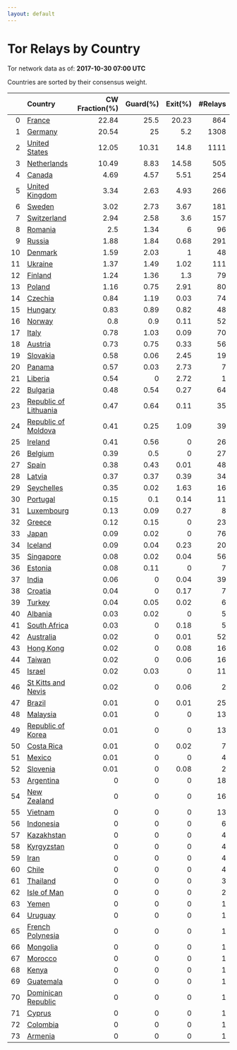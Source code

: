 ```yaml
---
layout: default
---
```



# Tor Relays by Country

Tor network data as of: **2017-10-30 07:00 UTC**

Countries are sorted by their consensus weight.

|    | Country                                                                  |   CW Fraction(%) |   Guard(%) |   Exit(%) |   #Relays |
|---:|:-------------------------------------------------------------------------|-----------------:|-----------:|----------:|----------:|
|  0 | [France](https://atlas.torproject.org/#search/country:fr)                |            22.84 |      25.5  |     20.23 |       864 |
|  1 | [Germany](https://atlas.torproject.org/#search/country:de)               |            20.54 |      25    |      5.2  |      1308 |
|  2 | [United States](https://atlas.torproject.org/#search/country:us)         |            12.05 |      10.31 |     14.8  |      1111 |
|  3 | [Netherlands](https://atlas.torproject.org/#search/country:nl)           |            10.49 |       8.83 |     14.58 |       505 |
|  4 | [Canada](https://atlas.torproject.org/#search/country:ca)                |             4.69 |       4.57 |      5.51 |       254 |
|  5 | [United Kingdom](https://atlas.torproject.org/#search/country:gb)        |             3.34 |       2.63 |      4.93 |       266 |
|  6 | [Sweden](https://atlas.torproject.org/#search/country:se)                |             3.02 |       2.73 |      3.67 |       181 |
|  7 | [Switzerland](https://atlas.torproject.org/#search/country:ch)           |             2.94 |       2.58 |      3.6  |       157 |
|  8 | [Romania](https://atlas.torproject.org/#search/country:ro)               |             2.5  |       1.34 |      6    |        96 |
|  9 | [Russia](https://atlas.torproject.org/#search/country:ru)                |             1.88 |       1.84 |      0.68 |       291 |
| 10 | [Denmark](https://atlas.torproject.org/#search/country:dk)               |             1.59 |       2.03 |      1    |        48 |
| 11 | [Ukraine](https://atlas.torproject.org/#search/country:ua)               |             1.37 |       1.49 |      1.02 |       111 |
| 12 | [Finland](https://atlas.torproject.org/#search/country:fi)               |             1.24 |       1.36 |      1.3  |        79 |
| 13 | [Poland](https://atlas.torproject.org/#search/country:pl)                |             1.16 |       0.75 |      2.91 |        80 |
| 14 | [Czechia](https://atlas.torproject.org/#search/country:cz)               |             0.84 |       1.19 |      0.03 |        74 |
| 15 | [Hungary](https://atlas.torproject.org/#search/country:hu)               |             0.83 |       0.89 |      0.82 |        48 |
| 16 | [Norway](https://atlas.torproject.org/#search/country:no)                |             0.8  |       0.9  |      0.11 |        52 |
| 17 | [Italy](https://atlas.torproject.org/#search/country:it)                 |             0.78 |       1.03 |      0.09 |        70 |
| 18 | [Austria](https://atlas.torproject.org/#search/country:at)               |             0.73 |       0.75 |      0.33 |        56 |
| 19 | [Slovakia](https://atlas.torproject.org/#search/country:sk)              |             0.58 |       0.06 |      2.45 |        19 |
| 20 | [Panama](https://atlas.torproject.org/#search/country:pa)                |             0.57 |       0.03 |      2.73 |         7 |
| 21 | [Liberia](https://atlas.torproject.org/#search/country:lr)               |             0.54 |       0    |      2.72 |         1 |
| 22 | [Bulgaria](https://atlas.torproject.org/#search/country:bg)              |             0.48 |       0.54 |      0.27 |        64 |
| 23 | [Republic of Lithuania](https://atlas.torproject.org/#search/country:lt) |             0.47 |       0.64 |      0.11 |        35 |
| 24 | [Republic of Moldova](https://atlas.torproject.org/#search/country:md)   |             0.41 |       0.25 |      1.09 |        39 |
| 25 | [Ireland](https://atlas.torproject.org/#search/country:ie)               |             0.41 |       0.56 |      0    |        26 |
| 26 | [Belgium](https://atlas.torproject.org/#search/country:be)               |             0.39 |       0.5  |      0    |        27 |
| 27 | [Spain](https://atlas.torproject.org/#search/country:es)                 |             0.38 |       0.43 |      0.01 |        48 |
| 28 | [Latvia](https://atlas.torproject.org/#search/country:lv)                |             0.37 |       0.37 |      0.39 |        34 |
| 29 | [Seychelles](https://atlas.torproject.org/#search/country:sc)            |             0.35 |       0.02 |      1.63 |        16 |
| 30 | [Portugal](https://atlas.torproject.org/#search/country:pt)              |             0.15 |       0.1  |      0.14 |        11 |
| 31 | [Luxembourg](https://atlas.torproject.org/#search/country:lu)            |             0.13 |       0.09 |      0.27 |         8 |
| 32 | [Greece](https://atlas.torproject.org/#search/country:gr)                |             0.12 |       0.15 |      0    |        23 |
| 33 | [Japan](https://atlas.torproject.org/#search/country:jp)                 |             0.09 |       0.02 |      0    |        76 |
| 34 | [Iceland](https://atlas.torproject.org/#search/country:is)               |             0.09 |       0.04 |      0.23 |        20 |
| 35 | [Singapore](https://atlas.torproject.org/#search/country:sg)             |             0.08 |       0.02 |      0.04 |        56 |
| 36 | [Estonia](https://atlas.torproject.org/#search/country:ee)               |             0.08 |       0.11 |      0    |         7 |
| 37 | [India](https://atlas.torproject.org/#search/country:in)                 |             0.06 |       0    |      0.04 |        39 |
| 38 | [Croatia](https://atlas.torproject.org/#search/country:hr)               |             0.04 |       0    |      0.17 |         7 |
| 39 | [Turkey](https://atlas.torproject.org/#search/country:tr)                |             0.04 |       0.05 |      0.02 |         6 |
| 40 | [Albania](https://atlas.torproject.org/#search/country:al)               |             0.03 |       0.02 |      0    |         5 |
| 41 | [South Africa](https://atlas.torproject.org/#search/country:za)          |             0.03 |       0    |      0.18 |         5 |
| 42 | [Australia](https://atlas.torproject.org/#search/country:au)             |             0.02 |       0    |      0.01 |        52 |
| 43 | [Hong Kong](https://atlas.torproject.org/#search/country:hk)             |             0.02 |       0    |      0.08 |        16 |
| 44 | [Taiwan](https://atlas.torproject.org/#search/country:tw)                |             0.02 |       0    |      0.06 |        16 |
| 45 | [Israel](https://atlas.torproject.org/#search/country:il)                |             0.02 |       0.03 |      0    |        11 |
| 46 | [St Kitts and Nevis](https://atlas.torproject.org/#search/country:kn)    |             0.02 |       0    |      0.06 |         2 |
| 47 | [Brazil](https://atlas.torproject.org/#search/country:br)                |             0.01 |       0    |      0.01 |        25 |
| 48 | [Malaysia](https://atlas.torproject.org/#search/country:my)              |             0.01 |       0    |      0    |        13 |
| 49 | [Republic of Korea](https://atlas.torproject.org/#search/country:kr)     |             0.01 |       0    |      0    |        13 |
| 50 | [Costa Rica](https://atlas.torproject.org/#search/country:cr)            |             0.01 |       0    |      0.02 |         7 |
| 51 | [Mexico](https://atlas.torproject.org/#search/country:mx)                |             0.01 |       0    |      0    |         4 |
| 52 | [Slovenia](https://atlas.torproject.org/#search/country:si)              |             0.01 |       0    |      0.08 |         2 |
| 53 | [Argentina](https://atlas.torproject.org/#search/country:ar)             |             0    |       0    |      0    |        18 |
| 54 | [New Zealand](https://atlas.torproject.org/#search/country:nz)           |             0    |       0    |      0    |        16 |
| 55 | [Vietnam](https://atlas.torproject.org/#search/country:vn)               |             0    |       0    |      0    |        13 |
| 56 | [Indonesia](https://atlas.torproject.org/#search/country:id)             |             0    |       0    |      0    |         6 |
| 57 | [Kazakhstan](https://atlas.torproject.org/#search/country:kz)            |             0    |       0    |      0    |         4 |
| 58 | [Kyrgyzstan](https://atlas.torproject.org/#search/country:kg)            |             0    |       0    |      0    |         4 |
| 59 | [Iran](https://atlas.torproject.org/#search/country:ir)                  |             0    |       0    |      0    |         4 |
| 60 | [Chile](https://atlas.torproject.org/#search/country:cl)                 |             0    |       0    |      0    |         4 |
| 61 | [Thailand](https://atlas.torproject.org/#search/country:th)              |             0    |       0    |      0    |         3 |
| 62 | [Isle of Man](https://atlas.torproject.org/#search/country:im)           |             0    |       0    |      0    |         2 |
| 63 | [Yemen](https://atlas.torproject.org/#search/country:ye)                 |             0    |       0    |      0    |         1 |
| 64 | [Uruguay](https://atlas.torproject.org/#search/country:uy)               |             0    |       0    |      0    |         1 |
| 65 | [French Polynesia](https://atlas.torproject.org/#search/country:pf)      |             0    |       0    |      0    |         1 |
| 66 | [Mongolia](https://atlas.torproject.org/#search/country:mn)              |             0    |       0    |      0    |         1 |
| 67 | [Morocco](https://atlas.torproject.org/#search/country:ma)               |             0    |       0    |      0    |         1 |
| 68 | [Kenya](https://atlas.torproject.org/#search/country:ke)                 |             0    |       0    |      0    |         1 |
| 69 | [Guatemala](https://atlas.torproject.org/#search/country:gt)             |             0    |       0    |      0    |         1 |
| 70 | [Dominican Republic](https://atlas.torproject.org/#search/country:do)    |             0    |       0    |      0    |         1 |
| 71 | [Cyprus](https://atlas.torproject.org/#search/country:cy)                |             0    |       0    |      0    |         1 |
| 72 | [Colombia](https://atlas.torproject.org/#search/country:co)              |             0    |       0    |      0    |         1 |
| 73 | [Armenia](https://atlas.torproject.org/#search/country:am)               |             0    |       0    |      0    |         1 |